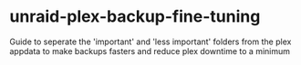 # unraid-plex-backup-fine-tuning
Guide to seperate the 'important' and 'less important' folders from the plex appdata to make backups fasters and reduce plex downtime to a minimum
